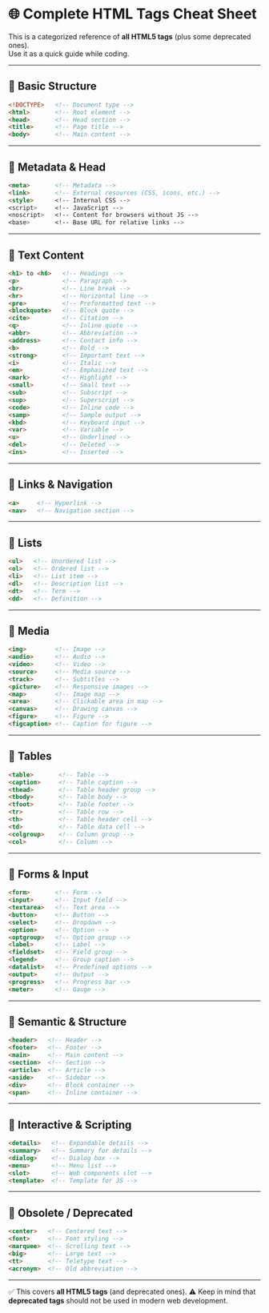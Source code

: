 # 🌐 Complete HTML Tags Cheat Sheet

This is a categorized reference of **all HTML5 tags** (plus some deprecated ones).  
Use it as a quick guide while coding.

---

## 🔹 Basic Structure
```html
<!DOCTYPE>   <!-- Document type -->
<html>       <!-- Root element -->
<head>       <!-- Head section -->
<title>      <!-- Page title -->
<body>       <!-- Main content -->
````

---

## 🔹 Metadata & Head

```html
<meta>       <!-- Metadata -->
<link>       <!-- External resources (CSS, icons, etc.) -->
<style>      <!-- Internal CSS -->
<script>     <!-- JavaScript -->
<noscript>   <!-- Content for browsers without JS -->
<base>       <!-- Base URL for relative links -->
```

---

## 🔹 Text Content

```html
<h1> to <h6>   <!-- Headings -->
<p>            <!-- Paragraph -->
<br>           <!-- Line break -->
<hr>           <!-- Horizontal line -->
<pre>          <!-- Preformatted text -->
<blockquote>   <!-- Block quote -->
<cite>         <!-- Citation -->
<q>            <!-- Inline quote -->
<abbr>         <!-- Abbreviation -->
<address>      <!-- Contact info -->
<b>            <!-- Bold -->
<strong>       <!-- Important text -->
<i>            <!-- Italic -->
<em>           <!-- Emphasized text -->
<mark>         <!-- Highlight -->
<small>        <!-- Small text -->
<sub>          <!-- Subscript -->
<sup>          <!-- Superscript -->
<code>         <!-- Inline code -->
<samp>         <!-- Sample output -->
<kbd>          <!-- Keyboard input -->
<var>          <!-- Variable -->
<u>            <!-- Underlined -->
<del>          <!-- Deleted -->
<ins>          <!-- Inserted -->
```

---

## 🔹 Links & Navigation

```html
<a>     <!-- Hyperlink -->
<nav>   <!-- Navigation section -->
```

---

## 🔹 Lists

```html
<ul>   <!-- Unordered list -->
<ol>   <!-- Ordered list -->
<li>   <!-- List item -->
<dl>   <!-- Description list -->
<dt>   <!-- Term -->
<dd>   <!-- Definition -->
```

---

## 🔹 Media

```html
<img>        <!-- Image -->
<audio>      <!-- Audio -->
<video>      <!-- Video -->
<source>     <!-- Media source -->
<track>      <!-- Subtitles -->
<picture>    <!-- Responsive images -->
<map>        <!-- Image map -->
<area>       <!-- Clickable area in map -->
<canvas>     <!-- Drawing canvas -->
<figure>     <!-- Figure -->
<figcaption> <!-- Caption for figure -->
```

---

## 🔹 Tables

```html
<table>       <!-- Table -->
<caption>     <!-- Table caption -->
<thead>       <!-- Table header group -->
<tbody>       <!-- Table body -->
<tfoot>       <!-- Table footer -->
<tr>          <!-- Table row -->
<th>          <!-- Table header cell -->
<td>          <!-- Table data cell -->
<colgroup>    <!-- Column group -->
<col>         <!-- Column -->
```

---

## 🔹 Forms & Input

```html
<form>       <!-- Form -->
<input>      <!-- Input field -->
<textarea>   <!-- Text area -->
<button>     <!-- Button -->
<select>     <!-- Dropdown -->
<option>     <!-- Option -->
<optgroup>   <!-- Option group -->
<label>      <!-- Label -->
<fieldset>   <!-- Field group -->
<legend>     <!-- Group caption -->
<datalist>   <!-- Predefined options -->
<output>     <!-- Output -->
<progress>   <!-- Progress bar -->
<meter>      <!-- Gauge -->
```

---

## 🔹 Semantic & Structure

```html
<header>   <!-- Header -->
<footer>   <!-- Footer -->
<main>     <!-- Main content -->
<section>  <!-- Section -->
<article>  <!-- Article -->
<aside>    <!-- Sidebar -->
<div>      <!-- Block container -->
<span>     <!-- Inline container -->
```

---

## 🔹 Interactive & Scripting

```html
<details>   <!-- Expandable details -->
<summary>   <!-- Summary for details -->
<dialog>    <!-- Dialog box -->
<menu>      <!-- Menu list -->
<slot>      <!-- Web components slot -->
<template>  <!-- Template for JS -->
```

---

## 🔹 Obsolete / Deprecated

```html
<center>   <!-- Centered text -->
<font>     <!-- Font styling -->
<marquee>  <!-- Scrolling text -->
<big>      <!-- Large text -->
<tt>       <!-- Teletype text -->
<acronym>  <!-- Old abbreviation -->
```

---

✅ This covers **all HTML5 tags** (and deprecated ones).
⚠️ Keep in mind that **deprecated tags** should not be used in modern web development.

```
